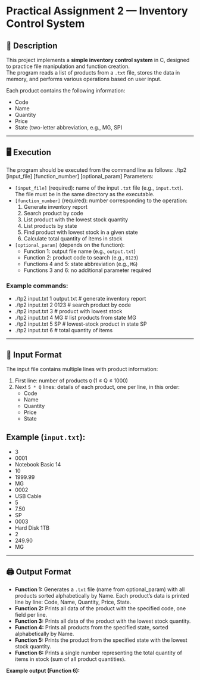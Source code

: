 # Practical Assignment 2 — Inventory Control System

## 📌 Description
This project implements a **simple inventory control system** in C, designed to practice file manipulation and function creation.  
The program reads a list of products from a `.txt` file, stores the data in memory, and performs various operations based on user input.  

Each product contains the following information:
- Code
- Name
- Quantity
- Price
- State (two-letter abbreviation, e.g., MG, SP)

---

## 🖥️ Execution
The program should be executed from the command line as follows:
./tp2 [input_file] [function_number] [optional_param]
Parameters:
- `[input_file]` (required): name of the input `.txt` file (e.g., `input.txt`). The file must be in the same directory as the executable.
- `[function_number]` (required): number corresponding to the operation:
  1. Generate inventory report
  2. Search product by code
  3. List product with the lowest stock quantity
  4. List products by state
  5. Find product with lowest stock in a given state
  6. Calculate total quantity of items in stock
- `[optional_param]` (depends on the function):
  - Function 1: output file name (e.g., `output.txt`)
  - Function 2: product code to search (e.g., `0123`)
  - Functions 4 and 5: state abbreviation (e.g., `MG`)
  - Functions 3 and 6: no additional parameter required

### Example commands:
- ./tp2 input.txt 1 output.txt # generate inventory report
- ./tp2 input.txt 2 0123 # search product by code
- ./tp2 input.txt 3 # product with lowest stock
- ./tp2 input.txt 4 MG # list products from state MG
- ./tp2 input.txt 5 SP # lowest-stock product in state SP
- ./tp2 input.txt 6 # total quantity of items


---

## 📝 Input Format
The input file contains multiple lines with product information:
1. First line: number of products `Q` (1 ≤ Q ≤ 1000)
2. Next `5 * Q` lines: details of each product, one per line, in this order:
   - Code
   - Name
   - Quantity
   - Price
   - State
## **Example (`input.txt`):**
- 3
- 0001
- Notebook Basic 14
- 10
- 1999.99
- MG
- 0002
- USB Cable
- 5
- 7.50
- SP
- 0003
- Hard Disk 1TB
- 2
- 249.90
- MG

---

## 🖨️ Output Format
- **Function 1:** Generates a `.txt` file (name from optional_param) with all products sorted alphabetically by Name. Each product’s data is printed line by line: Code, Name, Quantity, Price, State.  
- **Function 2:** Prints all data of the product with the specified code, one field per line.  
- **Function 3:** Prints all data of the product with the lowest stock quantity.  
- **Function 4:** Prints all products from the specified state, sorted alphabetically by Name.  
- **Function 5:** Prints the product from the specified state with the lowest stock quantity.  
- **Function 6:** Prints a single number representing the total quantity of items in stock (sum of all product quantities).  

**Example output (Function 6):**




